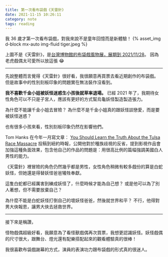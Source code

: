 ```yaml
---
title: 第一次看布袋戲《天雷針》
date: 2021-11-15 10:26:11
category: note
tags: reading
---
```


我 36 歲才第一次看布袋戲，對我來說不是童年回憶而是新體驗！
{% asset_img d-block mx-auto img-fluid tiger.jpeg %}

<!--more-->

上圖不是《天雷針》，是[台灣博物館的布袋戲風物展，展期到 2021/11/28](https://event.culture.tw/NTM/portal/Registration/C0103MAction?useLanguage=tw&actId=12209&request_locale=tw)。
因為老虎戲偶太可愛所以放這張 😂

---

先說整體而言覺得《天雷針》很好看，我很願意再買票去看近期創作的布袋戲。
但是故事中的性別刻板印象的問題實在無法裝作沒看到。

**我不喜歡千金小姐被妖怪迷惑生小孩後就草率退場。** 已經 2021 年了，我期待女性角色可以不只是子宮人，應該有更好的方式幫烏龜妖怪製造製造張力。

為什麼不能讓千金小姐去冒險？
為什麼不是千金小姐真的跟妖怪談戀愛，而是要被妖怪迷惑？

也有很多小孩來看，性別刻板印象仍然在影響他們。

Tom Hanks 在今年一月寫文章： [You Should Learn the Truth About the Tulsa Race Massacre](https://www.nytimes.com/2021/06/04/opinion/tom-hanks-tulsa-race-massacre-history.html) 投稿到紐約時報，公開他對於種族歧視的反省，提到影視作品會加強這種負面效果，包含他自己的作品的問題是：用很高比例的篇幅強調美國白人男性的能力。

《天雷針》裡冒險的角色仍然幾乎都是男性，女性角色稍微有較多戲份的算是白蛇妖怪，但她還是得替妖怪爸爸犧牲奉獻。

這隻白蛇都已經厲害到練成妖怪了，什麼時候才能為自己想？
或是他可以為了別人著想，但不需要放棄自己？

為什麼不能是白蛇妖怪打倒自己的壞妖怪爸爸，然後就世界和平？
不行，他得對男大俠報恩，讓男大俠去拯救世界。

---

接下來是稱讚，

怪物戲偶超級好看，我願意為了看怪獸戲偶再次買票，我想更認識妖怪。妖怪戲偶的尺寸很大，跟舞台、燈光還有配樂搭配起來的觀看體驗真的很棒！

我很喜歡布袋戲謝幕的方式，演員的表演功力跟布袋戲的形式真的很迷人。
